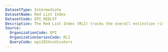 ```yaml
---
DatasetType: Intermediate
DatasetName: Red List Index
DatasetCode: EPI_REDLST
Description: The Red List Index (RLI) tracks the overall extinction risk for species in a country
Source:
  OrganizationCode: EPI
  OrganizationSeriesCode: RLI
  QueryCode: epi2024indicators
---
```

